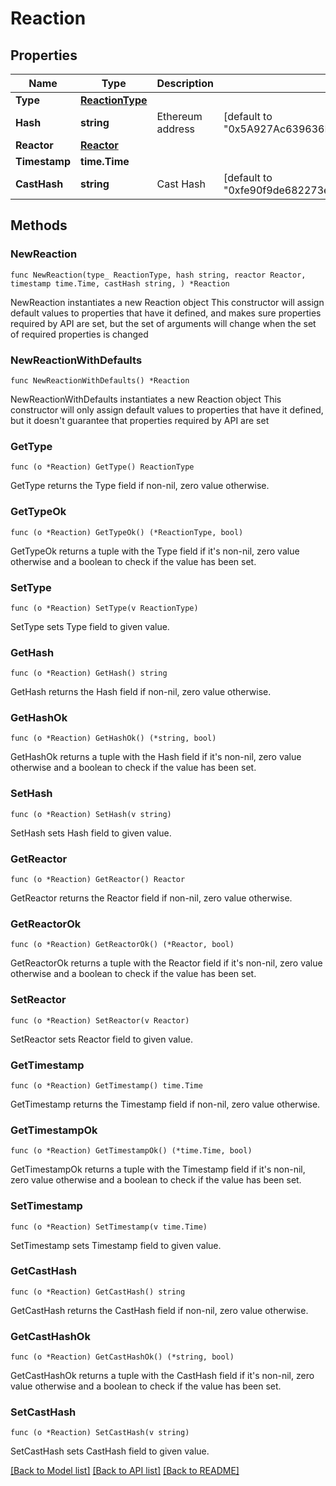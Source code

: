 # Reaction

## Properties

Name | Type | Description | Notes
------------ | ------------- | ------------- | -------------
**Type** | [**ReactionType**](ReactionType.md) |  | 
**Hash** | **string** | Ethereum address | [default to "0x5A927Ac639636E534b678e81768CA19e2C6280B7"]
**Reactor** | [**Reactor**](Reactor.md) |  | 
**Timestamp** | **time.Time** |  | 
**CastHash** | **string** | Cast Hash | [default to "0xfe90f9de682273e05b201629ad2338bdcd89b6be"]

## Methods

### NewReaction

`func NewReaction(type_ ReactionType, hash string, reactor Reactor, timestamp time.Time, castHash string, ) *Reaction`

NewReaction instantiates a new Reaction object
This constructor will assign default values to properties that have it defined,
and makes sure properties required by API are set, but the set of arguments
will change when the set of required properties is changed

### NewReactionWithDefaults

`func NewReactionWithDefaults() *Reaction`

NewReactionWithDefaults instantiates a new Reaction object
This constructor will only assign default values to properties that have it defined,
but it doesn't guarantee that properties required by API are set

### GetType

`func (o *Reaction) GetType() ReactionType`

GetType returns the Type field if non-nil, zero value otherwise.

### GetTypeOk

`func (o *Reaction) GetTypeOk() (*ReactionType, bool)`

GetTypeOk returns a tuple with the Type field if it's non-nil, zero value otherwise
and a boolean to check if the value has been set.

### SetType

`func (o *Reaction) SetType(v ReactionType)`

SetType sets Type field to given value.


### GetHash

`func (o *Reaction) GetHash() string`

GetHash returns the Hash field if non-nil, zero value otherwise.

### GetHashOk

`func (o *Reaction) GetHashOk() (*string, bool)`

GetHashOk returns a tuple with the Hash field if it's non-nil, zero value otherwise
and a boolean to check if the value has been set.

### SetHash

`func (o *Reaction) SetHash(v string)`

SetHash sets Hash field to given value.


### GetReactor

`func (o *Reaction) GetReactor() Reactor`

GetReactor returns the Reactor field if non-nil, zero value otherwise.

### GetReactorOk

`func (o *Reaction) GetReactorOk() (*Reactor, bool)`

GetReactorOk returns a tuple with the Reactor field if it's non-nil, zero value otherwise
and a boolean to check if the value has been set.

### SetReactor

`func (o *Reaction) SetReactor(v Reactor)`

SetReactor sets Reactor field to given value.


### GetTimestamp

`func (o *Reaction) GetTimestamp() time.Time`

GetTimestamp returns the Timestamp field if non-nil, zero value otherwise.

### GetTimestampOk

`func (o *Reaction) GetTimestampOk() (*time.Time, bool)`

GetTimestampOk returns a tuple with the Timestamp field if it's non-nil, zero value otherwise
and a boolean to check if the value has been set.

### SetTimestamp

`func (o *Reaction) SetTimestamp(v time.Time)`

SetTimestamp sets Timestamp field to given value.


### GetCastHash

`func (o *Reaction) GetCastHash() string`

GetCastHash returns the CastHash field if non-nil, zero value otherwise.

### GetCastHashOk

`func (o *Reaction) GetCastHashOk() (*string, bool)`

GetCastHashOk returns a tuple with the CastHash field if it's non-nil, zero value otherwise
and a boolean to check if the value has been set.

### SetCastHash

`func (o *Reaction) SetCastHash(v string)`

SetCastHash sets CastHash field to given value.



[[Back to Model list]](../README.md#documentation-for-models) [[Back to API list]](../README.md#documentation-for-api-endpoints) [[Back to README]](../README.md)


